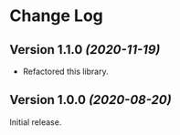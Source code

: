 Change Log
==========
Version 1.1.0 *(2020-11-19)*
----------------------------

* Refactored this library. 

Version 1.0.0 *(2020-08-20)*
----------------------------

Initial release.
